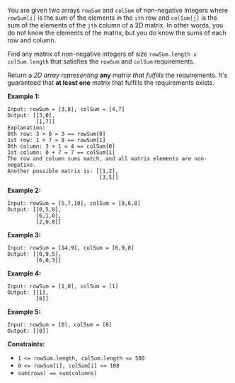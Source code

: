 You are given two arrays `rowSum` and `colSum` of non-negative integers where `rowSum[i]` is the sum of the elements in the `ith` row and `colSum[j]` is the sum of the elements of the `jth` column of a 2D matrix. In other words, you do not know the elements of the matrix, but you do know the sums of each row and column.

Find any matrix of non-negative integers of size `rowSum.length x colSum.length` that satisfies the `rowSum` and `colSum` requirements.

Return a _2D array representing_ **any** _matrix that fulfills_ the requirements. It's guaranteed that **at least one** matrix that fulfills the requirements exists.


**Example 1:**

```
Input: rowSum = [3,8], colSum = [4,7]
Output: [[3,0],
         [1,7]]
Explanation:
0th row: 3 + 0 = 3 == rowSum[0]
1st row: 1 + 7 = 8 == rowSum[1]
0th column: 3 + 1 = 4 == colSum[0]
1st column: 0 + 7 = 7 == colSum[1]
The row and column sums match, and all matrix elements are non-negative.
Another possible matrix is: [[1,2],
                             [3,5]]
```

**Example 2:**

```
Input: rowSum = [5,7,10], colSum = [8,6,8]
Output: [[0,5,0],
         [6,1,0],
         [2,0,8]]
```

**Example 3:**

```
Input: rowSum = [14,9], colSum = [6,9,8]
Output: [[0,9,5],
         [6,0,3]]
```

**Example 4:**

```
Input: rowSum = [1,0], colSum = [1]
Output: [[1],
         [0]]
```

**Example 5:**

```
Input: rowSum = [0], colSum = [0]
Output: [[0]]
```

**Constraints:**

* `1 <= rowSum.length, colSum.length <= 500`
* `0 <= rowSum[i], colSum[i] <= 108`
* `sum(rows) == sum(columns)`